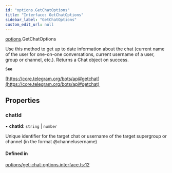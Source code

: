```yaml
---
id: "options.GetChatOptions"
title: "Interface: GetChatOptions"
sidebar_label: "GetChatOptions"
custom_edit_url: null
---
```


[options](../modules/options.md).GetChatOptions

Use this method to get up to date information about the chat (current name of
the user for one-on-one conversations, current username of a user, group or
channel, etc.). Returns a Chat object on success.

**`See`**

[https://core.telegram.org/bots/api#getchat](https://core.telegram.org/bots/api#getchat)

## Properties

### chatId

• **chatId**: `string` \| `number`

Unique identifier for the target chat or username of the target supergroup or
channel (in the format @channelusername)

#### Defined in

[options/get-chat-options.interface.ts:12](https://github.com/DeityLamb/telegramjs/blob/32b4cca/packages/common/lib/interfaces/options/get-chat-options.interface.ts#L12)
